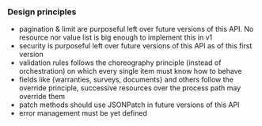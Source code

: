 ### Design principles
- pagination & limit are purposeful left over future versions of this API. No resource nor value list is big enough to implement this in v1
- security is purposeful left over future versions of this API as of this first version
- validation rules follows the choreography principle (instead of orchestration) on which every single item must know how to behave
- fields like {warranties, surveys, documents} and others follow the override principle, successive resources over the process path may override them
- patch methods should use JSONPatch in future versions of this API
- error management must be yet defined
